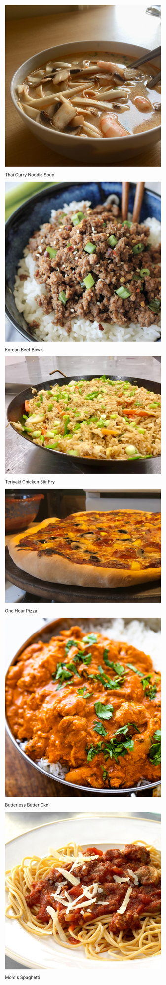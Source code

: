 <div class='image-gallery cooking card-navigation'>

<div class="thai-curry-noodle-soup" onclick="handleLevel2CardClick(this)">
<img src="img/cooking/thai-curry-noodle-soup.jpg">
<div class="overlay"></div>
<p>Thai Curry Noodle Soup</p>
</div>

<div class="ground-beef-bulgogi" onclick="handleLevel2CardClick(this)">
<img src="img/cooking/ground-beef-bulgogi.png">
<div class="overlay"></div>
<p>Korean Beef Bowls</p>
</div>

<div class="teriyaki-chicken-stir-fry" onclick="handleLevel2CardClick(this)">
<img src="img/cooking/teriyaki-chicken-stir-fry.jpg">
<div class="overlay"></div>
<p>Teriyaki Chicken Stir Fry</p>
</div>

<div class="one-hour-pizza" onclick="handleLevel2CardClick(this)">
<img src="img/cooking/one-hour-pizza.jpg">
<div class="overlay"></div>
<p>One Hour Pizza</p>
</div>

<div class="butterless-butter-chicken" onclick="handleLevel2CardClick(this)">
<img src="img/cooking/butterless-butter-chicken.jpg">
<div class="overlay"></div>
<p>Butterless Butter Ckn</p>
</div>

<div class="moms-spaghetti" onclick="handleLevel2CardClick(this)">
<img src="img/cooking/moms-spaghetti.jpg">
<div class="overlay"></div>
<p>Mom's Spaghetti</p>
</div>

</div>
